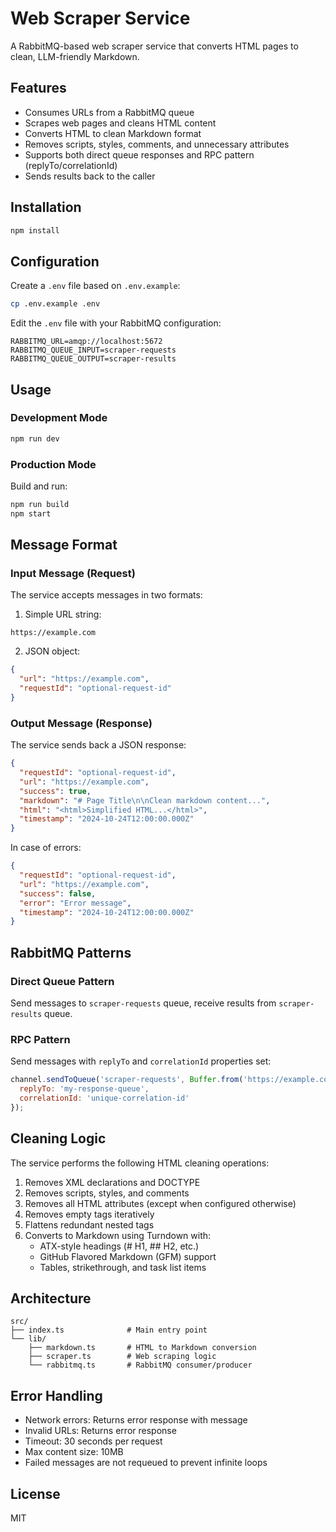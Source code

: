 # Web Scraper Service

A RabbitMQ-based web scraper service that converts HTML pages to clean, LLM-friendly Markdown.

## Features

- Consumes URLs from a RabbitMQ queue
- Scrapes web pages and cleans HTML content
- Converts HTML to clean Markdown format
- Removes scripts, styles, comments, and unnecessary attributes
- Supports both direct queue responses and RPC pattern (replyTo/correlationId)
- Sends results back to the caller

## Installation

```bash
npm install
```

## Configuration

Create a `.env` file based on `.env.example`:

```bash
cp .env.example .env
```

Edit the `.env` file with your RabbitMQ configuration:

```env
RABBITMQ_URL=amqp://localhost:5672
RABBITMQ_QUEUE_INPUT=scraper-requests
RABBITMQ_QUEUE_OUTPUT=scraper-results
```

## Usage

### Development Mode

```bash
npm run dev
```

### Production Mode

Build and run:

```bash
npm run build
npm start
```

## Message Format

### Input Message (Request)

The service accepts messages in two formats:

1. Simple URL string:
```
https://example.com
```

2. JSON object:
```json
{
  "url": "https://example.com",
  "requestId": "optional-request-id"
}
```

### Output Message (Response)

The service sends back a JSON response:

```json
{
  "requestId": "optional-request-id",
  "url": "https://example.com",
  "success": true,
  "markdown": "# Page Title\n\nClean markdown content...",
  "html": "<html>Simplified HTML...</html>",
  "timestamp": "2024-10-24T12:00:00.000Z"
}
```

In case of errors:

```json
{
  "requestId": "optional-request-id",
  "url": "https://example.com",
  "success": false,
  "error": "Error message",
  "timestamp": "2024-10-24T12:00:00.000Z"
}
```

## RabbitMQ Patterns

### Direct Queue Pattern

Send messages to `scraper-requests` queue, receive results from `scraper-results` queue.

### RPC Pattern

Send messages with `replyTo` and `correlationId` properties set:

```javascript
channel.sendToQueue('scraper-requests', Buffer.from('https://example.com'), {
  replyTo: 'my-response-queue',
  correlationId: 'unique-correlation-id'
});
```

## Cleaning Logic

The service performs the following HTML cleaning operations:

1. Removes XML declarations and DOCTYPE
2. Removes scripts, styles, and comments
3. Removes all HTML attributes (except when configured otherwise)
4. Removes empty tags iteratively
5. Flattens redundant nested tags
6. Converts to Markdown using Turndown with:
   - ATX-style headings (# H1, ## H2, etc.)
   - GitHub Flavored Markdown (GFM) support
   - Tables, strikethrough, and task list items

## Architecture

```
src/
├── index.ts              # Main entry point
└── lib/
    ├── markdown.ts       # HTML to Markdown conversion
    ├── scraper.ts        # Web scraping logic
    └── rabbitmq.ts       # RabbitMQ consumer/producer
```

## Error Handling

- Network errors: Returns error response with message
- Invalid URLs: Returns error response
- Timeout: 30 seconds per request
- Max content size: 10MB
- Failed messages are not requeued to prevent infinite loops

## License

MIT